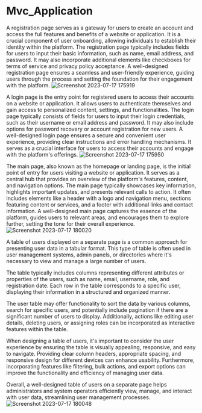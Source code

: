 # Mvc_Application
A registration page serves as a gateway for users to create an account and access the full features and benefits of a website or application. It is a crucial component of user onboarding, allowing individuals to establish their identity within the platform. The registration page typically includes fields for users to input their basic information, such as name, email address, and password. It may also incorporate additional elements like checkboxes for terms of service and privacy policy acceptance. A well-designed registration page ensures a seamless and user-friendly experience, guiding users through the process and setting the foundation for their engagement with the platform.
![Screenshot 2023-07-17 175919](https://github.com/Balaji210/Mvc_Application/assets/94680506/84b7309b-f567-48ef-8e97-343b434c20d5)


A login page is the entry point for registered users to access their accounts on a website or application. It allows users to authenticate themselves and gain access to personalized content, settings, and functionalities. The login page typically consists of fields for users to input their login credentials, such as their username or email address and password. It may also include options for password recovery or account registration for new users. A well-designed login page ensures a secure and convenient user experience, providing clear instructions and error handling mechanisms. It serves as a crucial interface for users to access their accounts and engage with the platform's offerings.
![Screenshot 2023-07-17 175950](https://github.com/Balaji210/Mvc_Application/assets/94680506/51272bb8-37d8-4cbb-8130-4cd71886aad8)

The main page, also known as the homepage or landing page, is the initial point of entry for users visiting a website or application. It serves as a central hub that provides an overview of the platform's features, content, and navigation options. The main page typically showcases key information, highlights important updates, and presents relevant calls to action. It often includes elements like a header with a logo and navigation menu, sections featuring content or services, and a footer with additional links and contact information. A well-designed main page captures the essence of the platform, guides users to relevant areas, and encourages them to explore further, setting the tone for their overall experience.
![Screenshot 2023-07-17 180020](https://github.com/Balaji210/Mvc_Application/assets/94680506/238e30c9-1abd-4dca-9990-9a097bba2ce3)

A table of users displayed on a separate page is a common approach for presenting user data in a tabular format. This type of table is often used in user management systems, admin panels, or directories where it's necessary to view and manage a large number of users.

The table typically includes columns representing different attributes or properties of the users, such as name, email, username, role, and registration date. Each row in the table corresponds to a specific user, displaying their information in a structured and organized manner.

The user table may offer functionality to sort the data by various columns, search for specific users, and potentially include pagination if there are a significant number of users to display. Additionally, actions like editing user details, deleting users, or assigning roles can be incorporated as interactive features within the table.

When designing a table of users, it's important to consider the user experience by ensuring the table is visually appealing, responsive, and easy to navigate. Providing clear column headers, appropriate spacing, and responsive design for different devices can enhance usability. Furthermore, incorporating features like filtering, bulk actions, and export options can improve the functionality and efficiency of managing user data.

Overall, a well-designed table of users on a separate page helps administrators and system operators efficiently view, manage, and interact with user data, streamlining user management processes.
![Screenshot 2023-07-17 180048](https://github.com/Balaji210/Mvc_Application/assets/94680506/23dddfd5-ee2d-4e3d-9377-102ce34c5a8f)
